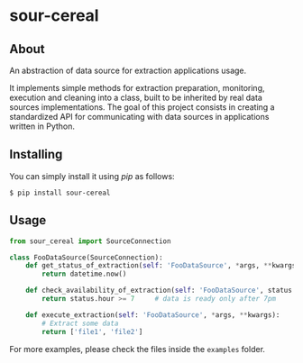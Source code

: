 # sour-cereal

## About
An abstraction of data source for extraction applications usage.  

It implements simple methods for extraction preparation, monitoring, execution and cleaning into a class, built to be inherited by real data sources implementations. 
The goal of this project consists in creating a standardized API for communicating with data sources in applications written in Python.

## Installing 
You can simply install it using *pip* as follows:
```console
$ pip install sour-cereal
```

## Usage
```python
from sour_cereal import SourceConnection

class FooDataSource(SourceConnection):
    def get_status_of_extraction(self: 'FooDataSource', *args, **kwargs):
        return datetime.now()

    def check_availability_of_extraction(self: 'FooDataSource', status: datetime):
        return status.hour >= 7		# data is ready only after 7pm

    def execute_extraction(self: 'FooDataSource', *args, **kwargs):
		# Extract some data
        return ['file1', 'file2']
```

For more examples, please check the files inside the `examples` folder.
